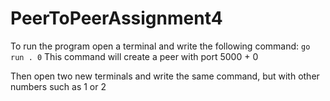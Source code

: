 # PeerToPeerAssignment4
To run the program open a terminal and write the following command: 
`go run . 0`
This command will create a peer with port 5000 + 0

Then open two new terminals and write the same command, but with other numbers such as 1 or 2
